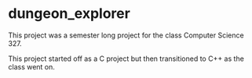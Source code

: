 # dungeon_explorer
This project was a semester long project for the class Computer Science 327.

This project started off as a C project but then transitioned to C++ as the class went on.
